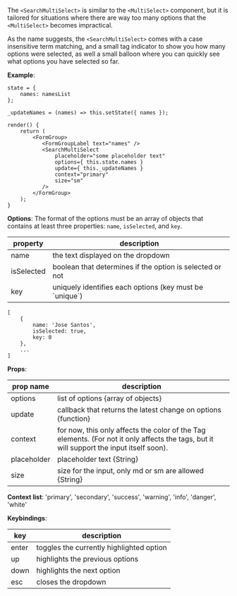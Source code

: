 The `<SearchMultiSelect>` is similar to the `<MultiSelect>` component, but it is tailored for situations where there are way too many options that the `<MultiSelect>` becomes impractical.

As the name suggests, the `<SearchMultiSelect>` comes with a case insensitive term matching, and a small tag indicator to show you how many options were selected, as well a small balloon where you can quickly see what options you have selected so far.

**Example**:
```
state = {
    names: namesList
};

_updateNames = (names) => this.setState({ names });

render() {
    return (
        <FormGroup>
           <FormGroupLabel text="names" />
           <SearchMultiSelect
               placeholder="some placeholder text"
               options={ this.state.names }
               update={ this._updateNames }
               context="primary"
               size="sm"
           />
        </FormGroup>
    );
}
```

**Options**:
The format of the options must be an array of objects that contains at least three properties: `name`, `isSelected`, and `key`.

property   | description
-----------|------------
name       | the text displayed on the dropdown
isSelected | boolean that determines if the option is selected or not
key        | uniquely identifies each options (key must be \`unique\`)

```
[
    {
        name: 'Jose Santos',
        isSelected: true,
        key: 0
    },
    ...
]
```


**Props**:

prop name   | description
------------|------------
options     | list of options {array of objects}
update      | callback that returns the latest change on options {function}
context     | for now, this only affects the color of the Tag elements. (For not it only affects the tags, but it will support the input itself soon).
placeholder | placeholder text {String}
size        | size for the input, only md or sm are allowed {String}

**Context list**:
'primary', 'secondary', 'success', 'warning', 'info', 'danger', 'white'

**Keybindings**:

key   | description
------|------------
enter | toggles the currently highlighted option
up    | highlights the previous options
down  | highlights the next option
esc   | closes the dropdown

